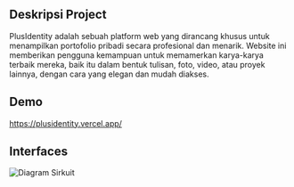 ## Deskripsi Project

PlusIdentity adalah sebuah platform web yang dirancang khusus untuk menampilkan portofolio pribadi secara profesional dan menarik. Website ini memberikan pengguna kemampuan untuk memamerkan karya-karya terbaik mereka, baik itu dalam bentuk tulisan, foto, video, atau proyek lainnya, dengan cara yang elegan dan mudah diakses.

## Demo

https://plusidentity.vercel.app/


## Interfaces
![Diagram Sirkuit](/plusidentity.png)

